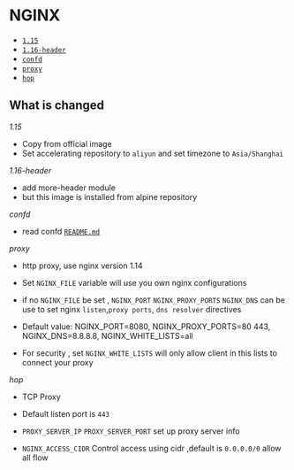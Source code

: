 # NGINX

* [`1.15`](https://github.com/kuituoshi/docker/blob/master/nginx/1.15/Dockerfile)
* [`1.16-header`](https://github.com/kuituoshi/docker/blob/master/nginx/1.16-header/Dockerfile)
* [`confd`](https://github.com/kuituoshi/docker/blob/master/nginx/confd/Dockerfile)
* [`proxy`](https://github.com/kuituoshi/docker/blob/master/nginx/proxy/Dockerfile)
* [`hop`](https://github.com/kuituoshi/docker/blob/master/nginx/hop/Dockerfile)

## What is changed

*1.15*

* Copy from official image
* Set accelerating repository to `aliyun` and set timezone to `Asia/Shanghai`

*1.16-header*

* add more-header module
* but this image is installed from alpine repository

*confd*

* read confd [`README.md`](https://github.com/kuituoshi/docker/blob/master/nginx/confd/README.md)


*proxy*

* http proxy, use nginx version 1.14

* Set `NGINX_FILE` variable will use you own nginx configurations

* if no `NGINX_FILE` be set , `NGINX_PORT` `NGINX_PROXY_PORTS` `NGINX_DNS` can be use to set nginx `listen`,`proxy ports`, `dns resolver` directives

* Default value: NGINX_PORT=8080, NGINX_PROXY_PORTS=80 443, NGINX_DNS=8.8.8.8, NGINX_WHITE_LISTS=all

* For security , set `NGINX_WHITE_LISTS` will only allow client in this lists to connect your proxy


*hop*

* TCP Proxy

* Default listen port is `443`

* `PROXY_SERVER_IP` `PROXY_SERVER_PORT` set up proxy server info

* `NGINX_ACCESS_CIDR` Control access using cidr ,default is `0.0.0.0/0` allow all flow


